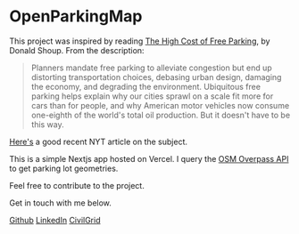 # OpenParkingMap

This project was inspired by reading [The High Cost of Free Parking](https://www.amazon.com/High-Cost-Free-Parking-Updated/dp/193236496X), by Donald Shoup. From the description:

> Planners mandate free parking to alleviate congestion but end up distorting transportation choices, debasing urban design, damaging the economy, and degrading the environment. Ubiquitous free parking helps explain why our cities sprawl on a scale fit more for cars than for people, and why American motor vehicles now consume one-eighth of the world's total oil production. But it doesn't have to be this way.

[Here's](https://www.nytimes.com/2023/03/07/business/fewer-parking-spots.html) a good recent NYT article on the subject.

This is a simple Nextjs app hosted on Vercel. I query the [OSM Overpass API](https://overpass-turbo.eu/) to get parking lot geometries.

Feel free to contribute to the project.

Get in touch with me below.

[Github](https://github.com/brandonfcohen1)
[LinkedIn](https://www.linkedin.com/in/brandonfcohen/)
[CivilGrid](https://www.civilgrid.com/)
